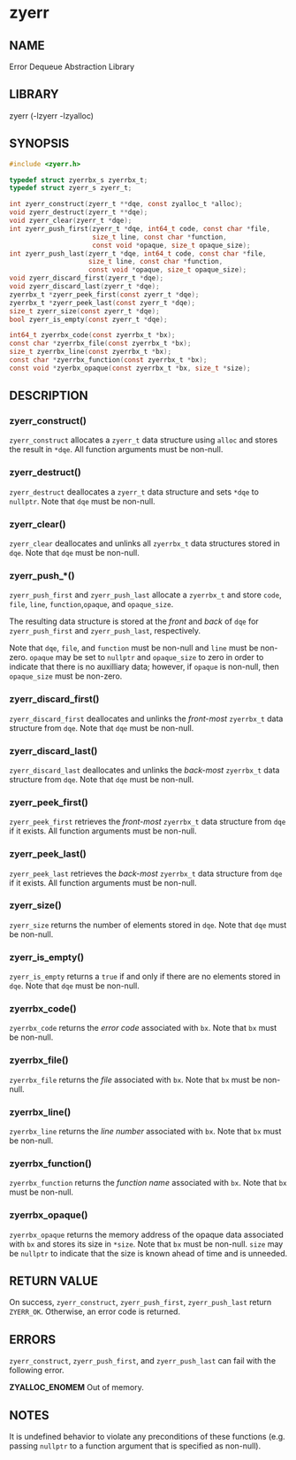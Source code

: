 # zyerr

## NAME

Error Dequeue Abstraction Library

## LIBRARY

zyerr (-lzyerr -lzyalloc)

## SYNOPSIS

```C
#include <zyerr.h>

typedef struct zyerrbx_s zyerrbx_t;
typedef struct zyerr_s zyerr_t;

int zyerr_construct(zyerr_t **dqe, const zyalloc_t *alloc);
void zyerr_destruct(zyerr_t **dqe);
void zyerr_clear(zyerr_t *dqe);
int zyerr_push_first(zyerr_t *dqe, int64_t code, const char *file,
                     size_t line, const char *function,
                     const void *opaque, size_t opaque_size);
int zyerr_push_last(zyerr_t *dqe, int64_t code, const char *file,
                    size_t line, const char *function,
                    const void *opaque, size_t opaque_size);
void zyerr_discard_first(zyerr_t *dqe);
void zyerr_discard_last(zyerr_t *dqe);
zyerrbx_t *zyerr_peek_first(const zyerr_t *dqe);
zyerrbx_t *zyerr_peek_last(const zyerr_t *dqe);
size_t zyerr_size(const zyerr_t *dqe);
bool zyerr_is_empty(const zyerr_t *dqe);

int64_t zyerrbx_code(const zyerrbx_t *bx);
const char *zyerrbx_file(const zyerrbx_t *bx);
size_t zyerrbx_line(const zyerrbx_t *bx);
const char *zyerrbx_function(const zyerrbx_t *bx);
const void *zyerbx_opaque(const zyerrbx_t *bx, size_t *size);
```

## DESCRIPTION

### zyerr_construct()

`zyerr_construct` allocates a `zyerr_t` data structure using `alloc` and stores the result in `*dqe`. All function
arguments must be non-null.

### zyerr_destruct()

`zyerr_destruct` deallocates a `zyerr_t` data structure and sets `*dqe` to `nullptr`. Note that `dqe` must be non-null.

### zyerr_clear()

`zyerr_clear` deallocates and unlinks all `zyerrbx_t` data structures stored in `dqe`. Note that `dqe` must be non-null.

### zyerr_push_\*()

`zyerr_push_first` and `zyerr_push_last` allocate a `zyerrbx_t` and store `code`, `file`, `line`, `function`,`opaque`,
and `opaque_size`.

The resulting data structure is stored at the *front* and *back* of `dqe` for `zyerr_push_first` and `zyerr_push_last`,
respectively.

Note that `dqe`, `file`, and `function` must be non-null and `line` must be non-zero. `opaque` may be set to `nullptr`
and `opaque_size` to zero in order to indicate that there is no auxilliary data; however, if `opaque` is non-null,
then `opaque_size` must be non-zero.

### zyerr_discard_first()

`zyerr_discard_first` deallocates and unlinks the *front-most* `zyerrbx_t` data structure from `dqe`. Note that `dqe`
must be non-null.

### zyerr_discard_last()

`zyerr_discard_last` deallocates and unlinks the *back-most* `zyerrbx_t` data structure from `dqe`. Note that `dqe` must
be non-null.

### zyerr_peek_first()

`zyerr_peek_first` retrieves the *front-most* `zyerrbx_t` data structure from `dqe` if it exists. All function arguments
must be non-null.

### zyerr_peek_last()

`zyerr_peek_last` retrieves the *back-most* `zyerrbx_t` data structure from `dqe` if it exists. All function arguments
must be non-null.

### zyerr_size()

`zyerr_size` returns the number of elements stored in `dqe`. Note that `dqe` must be non-null.

### zyerr_is_empty()

`zyerr_is_empty` returns a `true` if and only if there are no elements stored in `dqe`. Note that `dqe` must be
non-null.

### zyerrbx_code()

`zyerrbx_code` returns the *error code* associated with `bx`. Note that `bx` must be non-null.

### zyerrbx_file()

`zyerrbx_file` returns the *file* associated with `bx`. Note that `bx` must be non-null.

### zyerrbx_line()

`zyerrbx_line` returns the *line number* associated with `bx`. Note that `bx` must be non-null.

### zyerrbx_function()

`zyerrbx_function` returns the *function name* associated with `bx`. Note that `bx` must be non-null.

### zyerrbx_opaque()

`zyerrbx_opaque` returns the memory address of the opaque data associated with `bx` and stores its size in `*size`. Note
that `bx` must be non-null. `size` may be `nullptr` to indicate that the size is known ahead of time and is unneeded.

## RETURN VALUE

On success, `zyerr_construct`, `zyerr_push_first`, `zyerr_push_last` return `ZYERR_OK`. Otherwise, an error code is
returned.

## ERRORS

`zyerr_construct`, `zyerr_push_first`, and `zyerr_push_last` can fail with the following error.

**ZYALLOC_ENOMEM** Out of memory.

## NOTES

It is undefined behavior to violate any preconditions of these functions (e.g. passing `nullptr` to a function argument
that is specified as non-null).
